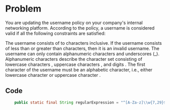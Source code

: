 # Problem
You are updating the username policy on your company's internal networking platform. According to the policy, a username is considered valid if all the following constraints are satisfied:

The username consists of  to  characters inclusive. If the username consists of less than  or greater than  characters, then it is an invalid username.
The username can only contain alphanumeric characters and underscores (_). Alphanumeric characters describe the character set consisting of lowercase characters , uppercase characters , and digits .
The first character of the username must be an alphabetic character, i.e., either lowercase character  or uppercase character .
## Code 
```java
    public static final String regularExpression = "^[A-Za-z]\\w{7,29}$";
```
